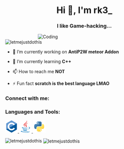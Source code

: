 
<h1 align="center">Hi 👋, I'm rk3_</h1>
<h3 align="center">I like Game-hacking...</h3>
<img align="right" alt="Coding" width="400" src="https://cdn.dribbble.com/users/1162077/screenshots/3848914/programmer.gif">

<p align="left"> <img src="https://komarev.com/ghpvc/?username=letmejustdothis&label=Profile%20views&color=0e75b6&style=flat" alt="letmejustdothis" /> </p>

- 🔭 I’m currently working on **AntiP2W meteor Addon**

- 🌱 I’m currently learning **C++**

- 📫 How to reach me **NOT**

- ⚡ Fun fact **scratch is the best language LMAO**

<h3 align="left">Connect with me:</h3>
<p align="left">
</p>

<h3 align="left">Languages and Tools:</h3>
<p align="left"> <a href="https://www.cprogramming.com/" target="_blank" rel="noreferrer"> <img src="https://raw.githubusercontent.com/devicons/devicon/master/icons/c/c-original.svg" alt="c" width="40" height="40"/> </a> <a href="https://www.java.com" target="_blank" rel="noreferrer"> <img src="https://raw.githubusercontent.com/devicons/devicon/master/icons/java/java-original.svg" alt="java" width="40" height="40"/> </a> <a href="https://www.python.org" target="_blank" rel="noreferrer"> <img src="https://raw.githubusercontent.com/devicons/devicon/master/icons/python/python-original.svg" alt="python" width="40" height="40"/> </a> </p>

<p><img align="left" src="https://github-readme-stats.vercel.app/api/top-langs?username=letmejustdothis&show_icons=true&locale=en&layout=compact" alt="letmejustdothis" /></p>

<p>&nbsp;<img align="center" src="https://github-readme-stats.vercel.app/api?username=letmejustdothis&show_icons=true&locale=en" alt="letmejustdothis" /></p>

